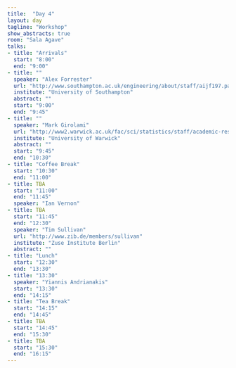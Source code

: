 ```yaml
---
title:  "Day 4"
layout: day
tagline: "Workshop"
show_abstracts: true
room: "Sala Agave"
talks:
- title: "Arrivals"
  start: "8:00"
  end: "9:00"
- title: ""
  speaker: "Alex Forrester"
  url: "http://www.southampton.ac.uk/engineering/about/staff/aijf197.page"
  institute: "University of Southampton"
  abstract: ""
  start: "9:00"
  end: "9:45"
- title: ""
  speaker: "Mark Girolami"
  url: "http://www2.warwick.ac.uk/fac/sci/statistics/staff/academic-research/girolami/"
  institute: "University of Warwick"
  abstract: ""
  start: "9:45"
  end: "10:30"
- title: "Coffee Break"
  start: "10:30"
  end: "11:00"
- title: TBA
  start: "11:00"
  end: "11:45"
  speaker: "Ian Vernon"
- title: TBA
  start: "11:45"
  end: "12:30"
  speaker: "Tim Sullivan"
  url: "http://www.zib.de/members/sullivan"
  institute: "Zuse Institute Berlin"
  abstract: ""
- title: "Lunch"
  start: "12:30"
  end: "13:30"
- title: "13:30"
  speaker: "Yiannis Andrianakis"
  start: "13:30"
  end: "14:15"
- title: "Tea Break"
  start: "14:15"
  end: "14:45"
- title: TBA
  start: "14:45"
  end: "15:30"
- title: TBA
  start: "15:30"
  end: "16:15"
---
```



